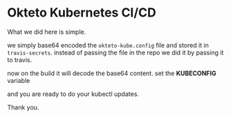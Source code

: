 # Okteto Kubernetes CI/CD
What we did here is simple. 

we simply base64 encoded the `okteto-kube.config` file and stored it in `travis-secrets`. 
instead of passing the file in the repo we did it by passing it to travis. 

now on the build it will decode the base64 content. 
set the **KUBECONFIG** variable

and you are ready to do your kubectl updates. 

Thank you. 